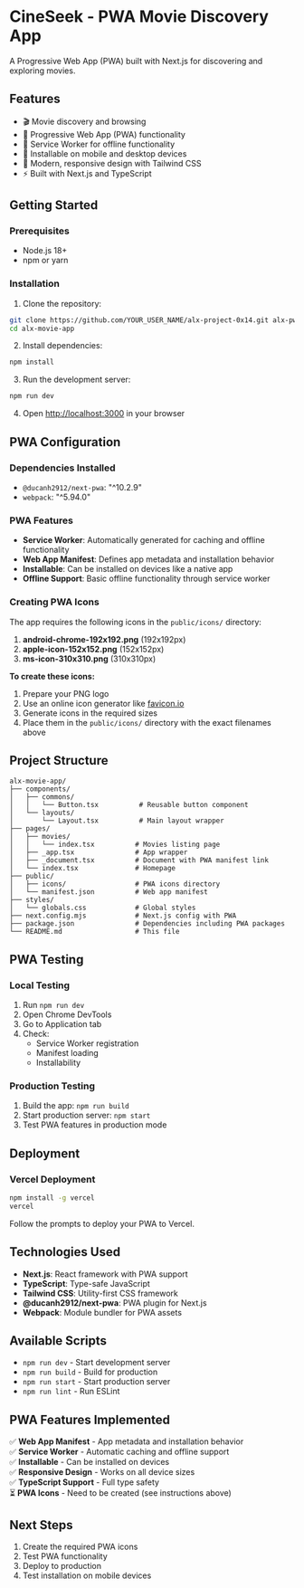 # CineSeek - PWA Movie Discovery App

A Progressive Web App (PWA) built with Next.js for discovering and exploring movies.

## Features

- 🎬 Movie discovery and browsing
- 📱 Progressive Web App (PWA) functionality
- 🔄 Service Worker for offline functionality
- 📲 Installable on mobile and desktop devices
- 🎨 Modern, responsive design with Tailwind CSS
- ⚡ Built with Next.js and TypeScript

## Getting Started

### Prerequisites

- Node.js 18+ 
- npm or yarn

### Installation

1. Clone the repository:
```bash
git clone https://github.com/YOUR_USER_NAME/alx-project-0x14.git alx-pwa-0x01
cd alx-movie-app
```

2. Install dependencies:
```bash
npm install
```

3. Run the development server:
```bash
npm run dev
```

4. Open [http://localhost:3000](http://localhost:3000) in your browser

## PWA Configuration

### Dependencies Installed
- `@ducanh2912/next-pwa`: "^10.2.9"
- `webpack`: "^5.94.0"

### PWA Features
- **Service Worker**: Automatically generated for caching and offline functionality
- **Web App Manifest**: Defines app metadata and installation behavior
- **Installable**: Can be installed on devices like a native app
- **Offline Support**: Basic offline functionality through service worker

### Creating PWA Icons

The app requires the following icons in the `public/icons/` directory:

1. **android-chrome-192x192.png** (192x192px)
2. **apple-icon-152x152.png** (152x152px)  
3. **ms-icon-310x310.png** (310x310px)

**To create these icons:**
1. Prepare your PNG logo
2. Use an online icon generator like [favicon.io](https://favicon.io/favicon-generator/)
3. Generate icons in the required sizes
4. Place them in the `public/icons/` directory with the exact filenames above

## Project Structure

```
alx-movie-app/
├── components/
│   ├── commons/
│   │   └── Button.tsx          # Reusable button component
│   └── layouts/
│       └── Layout.tsx          # Main layout wrapper
├── pages/
│   ├── movies/
│   │   └── index.tsx          # Movies listing page
│   ├── _app.tsx               # App wrapper
│   ├── _document.tsx          # Document with PWA manifest link
│   └── index.tsx              # Homepage
├── public/
│   ├── icons/                 # PWA icons directory
│   └── manifest.json          # Web app manifest
├── styles/
│   └── globals.css            # Global styles
├── next.config.mjs            # Next.js config with PWA
├── package.json               # Dependencies including PWA packages
└── README.md                  # This file
```

## PWA Testing

### Local Testing
1. Run `npm run dev`
2. Open Chrome DevTools
3. Go to Application tab
4. Check:
   - Service Worker registration
   - Manifest loading
   - Installability

### Production Testing
1. Build the app: `npm run build`
2. Start production server: `npm start`
3. Test PWA features in production mode

## Deployment

### Vercel Deployment
```bash
npm install -g vercel
vercel
```

Follow the prompts to deploy your PWA to Vercel.

## Technologies Used

- **Next.js**: React framework with PWA support
- **TypeScript**: Type-safe JavaScript
- **Tailwind CSS**: Utility-first CSS framework
- **@ducanh2912/next-pwa**: PWA plugin for Next.js
- **Webpack**: Module bundler for PWA assets

## Available Scripts

- `npm run dev` - Start development server
- `npm run build` - Build for production
- `npm run start` - Start production server
- `npm run lint` - Run ESLint

## PWA Features Implemented

✅ **Web App Manifest** - App metadata and installation behavior  
✅ **Service Worker** - Automatic caching and offline support  
✅ **Installable** - Can be installed on devices  
✅ **Responsive Design** - Works on all device sizes  
✅ **TypeScript Support** - Full type safety  
⏳ **PWA Icons** - Need to be created (see instructions above)  

## Next Steps

1. Create the required PWA icons
2. Test PWA functionality
3. Deploy to production
4. Test installation on mobile devices
